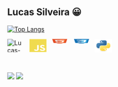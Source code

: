 ## Lucas Silveira 😀

[![Top Langs](https://github-readme-stats.vercel.app/api/top-langs/?username=lucasilvr&theme=dark&layout=compact)](https://github.com/lucasilvr/github-readme-stats)

<div style="display: flex; justify-content: flex-start; gap: 10px;">
  <img alt="Lucas-C" height="30" width="40" src="https://cdn.jsdelivr.net/gh/devicons/devicon@latest/icons/c/c-original.svg">
  <img alt="Lucas-Js" height="30" width="40" src="https://raw.githubusercontent.com/devicons/devicon/master/icons/javascript/javascript-plain.svg">
  <img alt="Lucas-HTML" height="10" width="40" src="https://raw.githubusercontent.com/devicons/devicon/master/icons/html5/html5-original.svg">
  <img alt="Lucas-CSS" height="10" width="40" src="https://raw.githubusercontent.com/devicons/devicon/master/icons/css3/css3-original.svg">
  <img alt="Lucas-Python" height="30" width="40" src="https://raw.githubusercontent.com/devicons/devicon/master/icons/python/python-original.svg">
</div>

##

<div style="display: inline_block"><br>
  <a href="https://www.linkedin.com/in/rafaella-ballerini-45875016a" target="_blank"><img src="https://img.shields.io/badge/-LinkedIn-%230077B5?style=for-the-badge&logo=linkedin&logoColor=white" target="_blank"></a>
   <a href = "lucassilveira07.ls@gmail.com"><img src="https://img.shields.io/badge/-Gmail-%23333?style=for-the-badge&logo=gmail&logoColor=white" target="_blank"></a>
</div>

